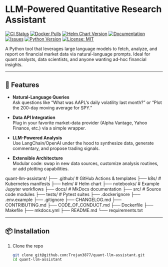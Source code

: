 # LLM-Powered Quantitative Research Assistant

[![CI Status](https://github.com/Trojan3877/quant-llm-assistant/actions/workflows/ci.yml/badge.svg)](https://github.com/Trojan3877/quant-llm-assistant/actions/workflows/ci.yml)
[![Docker Pulls](https://img.shields.io/docker/pulls/trojan3877/quant-llm-assistant)](https://hub.docker.com/r/trojan3877/quant-llm-assistant)
[![Helm Chart Version](https://img.shields.io/helm/v/quant-llm-assistant?repository_url=https://github.com/Trojan3877/quant-llm-assistant)](https://github.com/Trojan3877/quant-llm-assistant/tree/main/helm/quant-llm-assistant)
[![Documentation](https://img.shields.io/badge/docs-latest-blue)](https://github.com/Trojan3877/quant-llm-assistant/tree/main/docs)
[![Issues](https://img.shields.io/github/issues/Trojan3877/quant-llm-assistant)](https://github.com/Trojan3877/quant-llm-assistant/issues)
[![Python Version](https://img.shields.io/badge/python-3.10%2B-blue.svg)](https://www.python.org/)
[![License: MIT](https://img.shields.io/badge/License-MIT-yellow.svg)](LICENSE)

A Python tool that leverages large language models to fetch, analyze, and report on financial market data via natural-language prompts. Ideal for quant analysts, data scientists, and anyone wanting ad-hoc financial insights.

---

## 🚀 Features

- **Natural-Language Queries**  
  Ask questions like “What was AAPL’s daily volatility last month?” or “Plot the 200-day moving average for SPY.”

- **Data API Integration**  
  Plug in your favorite market-data provider (Alpha Vantage, Yahoo Finance, etc.) via a simple wrapper.

- **LLM-Powered Analysis**  
  Use LangChain/OpenAI under the hood to synthesize data, generate commentary, and propose trading signals.

- **Extensible Architecture**  
  Modular code: swap in new data sources, customize analysis routines, or add plotting capabilities.

quant-llm-assistant/
├── .github/            # GitHub Actions & templates
├── k8s/                # Kubernetes manifests
├── helm/               # Helm chart
├── notebooks/          # Example Jupyter workflows
├── docs/               # MkDocs documentation
├── src/                # Source code modules
├── tests/              # Pytest suites
├── .dockerignore
├── .env.example
├── .gitignore
├── CHANGELOG.md
├── CONTRIBUTING.md
├── CODE_OF_CONDUCT.md
├── Dockerfile
├── Makefile
├── mkdocs.yml
├── README.md
└── requirements.txt







---

## 📦 Installation

1. Clone the repo  
   ```bash
   git clone git@github.com:Trojan3877/quant-llm-assistant.git
   cd quant-llm-assistant

